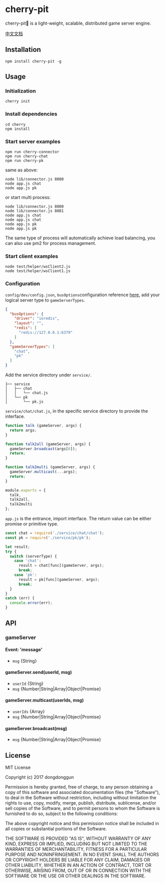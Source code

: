 # cherry-pit
cherry-pit🍒 is a light-weight, scalable, distributed game server engine.

[中文文档](https://github.com/dongdongcpk/cherry/blob/master/doc/README-zh-cn.md)

## Installation
```
npm install cherry-pit -g
```
## Usage
### Initialization
```
cherry init
```
### Install dependencies
```
cd cherry
npm install
```
### Start server examples
```
npm run cherry-connector
npm run cherry-chat
npm run cherry-pk
```

same as above:

```
node lib/connector.js 8080
node app.js chat
node app.js pk
```

or start multi process:

```
node lib/connector.js 8080
node lib/connector.js 8081
node app.js chat
node app.js chat
node app.js pk
node app.js pk
```

The same type of process will automatically achieve load balancing, you can also use pm2 for process management.

### Start client examples
```
node test/helper/wsClient2.js
node test/helper/wsClient1.js
```
### Configuration
`config/dev/config.json`, `busOptions`configuration reference [here](https://capriza.github.io/node-busmq/usage/), add your logical server type to `gameServerTypes`.

```json
{
  "busOptions": {
    "driver": "ioredis",
    "layout": "",
    "redis": [
      "redis://127.0.0.1:6379"
    ]
  },
  "gameServerTypes": [
    "chat",
    "pk"
  ]
}
```

Add the service directory under `service/`.

```
├── service
│   ├── chat
│   │   └── chat.js
│   └── pk
│       └── pk.js
```
`service/chat/chat.js`, in the specific service directory to provide the interface.

```js
function talk (gameServer, args) {
  return args;
}

function talk2all (gameServer, args) {
  gameServer.broadcast(args[0]);
  return;
}

function talk2multi (gameServer, args) {
  gameServer.multicast(...args);
  return;
}

module.exports = {
  talk,
  talk2all,
  talk2multi
};
```
`app.js` is the entrance, import interface. The return value can be either promise or primitive type.

```js
const chat = require('./service/chat/chat');
const pk = require('./service/pk/pk');

let result;
try {
  switch (serverType) {
    case 'chat':
      result = chat[func](gameServer, args);
      break;
    case 'pk':
      result = pk[func](gameServer, args);
      break;
  }
}
catch (err) {
  console.error(err);
}
```

## API
### gameServer
#### Event: 'message'
* `msg` {String}

#### gameServer.send(userId, msg)
* `userId` {String}
* `msg` {Number|String|Array|Object|Promise}

#### gameServer.multicast(userIds, msg)
* `userIds` {Array}
* `msg` {Number|String|Array|Object|Promise}

#### gameServer.broadcast(msg)
* `msg` {Number|String|Array|Object|Promise}

## License
MIT License

Copyright (c) 2017 dongdonggun

Permission is hereby granted, free of charge, to any person obtaining a copy
of this software and associated documentation files (the "Software"), to deal
in the Software without restriction, including without limitation the rights
to use, copy, modify, merge, publish, distribute, sublicense, and/or sell
copies of the Software, and to permit persons to whom the Software is
furnished to do so, subject to the following conditions:

The above copyright notice and this permission notice shall be included in all
copies or substantial portions of the Software.

THE SOFTWARE IS PROVIDED "AS IS", WITHOUT WARRANTY OF ANY KIND, EXPRESS OR
IMPLIED, INCLUDING BUT NOT LIMITED TO THE WARRANTIES OF MERCHANTABILITY,
FITNESS FOR A PARTICULAR PURPOSE AND NONINFRINGEMENT. IN NO EVENT SHALL THE
AUTHORS OR COPYRIGHT HOLDERS BE LIABLE FOR ANY CLAIM, DAMAGES OR OTHER
LIABILITY, WHETHER IN AN ACTION OF CONTRACT, TORT OR OTHERWISE, ARISING FROM,
OUT OF OR IN CONNECTION WITH THE SOFTWARE OR THE USE OR OTHER DEALINGS IN THE
SOFTWARE.